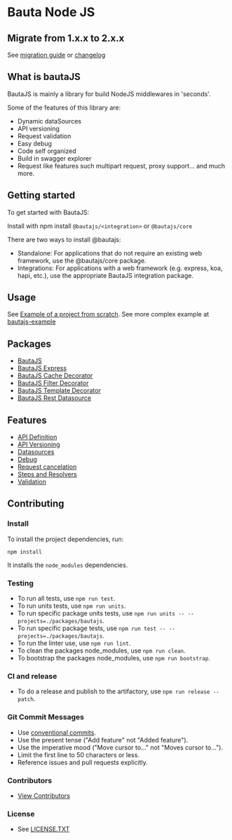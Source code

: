 # Bauta Node JS

## Migrate from 1.x.x to 2.x.x

See [migration guide](./docs/migration-guide.md) or [changelog](./CHANGELOG.md)

## What is bautaJS

BautaJS is mainly a library for build NodeJS middlewares in 'seconds'.

Some of the features of this library are:

- Dynamic dataSources
- API versioning
- Request validation
- Easy debug
- Code self organized
- Build in swagger explorer
- Request like features such multipart request, proxy support... and much more.

## Getting started

To get started with BautaJS:

Install with npm install `@bautajs/<integration>` or `@bautajs/core`

There are two ways to install @bautajs:

  - Standalone: For applications that do not require an existing web framework, use the @bautajs/core package.
  - Integrations: For applications with a web framework (e.g. express, koa, hapi, etc.), use the appropriate BautaJS integration package.

## Usage

See [Example of a project from scratch](./docs/hello-world.md).
See more complex example at [bautajs-example](./packages/bautajs-example)

## Packages

- [BautaJS](./packages/bautajs)
- [BautaJS Express](./packages/bautajs-express)
- [BautaJS Cache Decorator](./packages/bautajs-decorator-express)
- [BautaJS Filter Decorator](./packages/bautajs-decorator-filter)
- [BautaJS Template Decorator](./packages/bautajs-decorator-template)
- [BautaJS Rest Datasource](./packages/bautajs-datasource-rest)

## Features

- [API Definition](./docs/api-definition.md)
- [API Versioning](./docs/api-versioning.md)
- [Datasources](./docs/datasources.md)
- [Debug](./docs/debug.md)
- [Request cancelation](./docs/request-cancelation.md)
- [Steps and Resolvers](./docs/step-and-resolver.md)
- [Validation](./docs/validation.md)

## Contributing

### Install

To install the project dependencies, run:

```console
npm install
```

It installs the `node_modules` dependencies.

### Testing

- To run all tests, use `npm run test`.
- To run units tests, use `npm run units`.
- To run specific package units tests, use `npm run units -- --projects=./packages/bautajs`.
- To run specific package tests, use `npm run test -- --projects=./packages/bautajs`.
- To run the linter use, use `npm run lint`.
- To clean the packages node_modules, use `npm run clean`.
- To bootstrap the packages node_modules, use `npm run bootstrap`.

### CI and release

- To do a release and publish to the artifactory, use `npm run release -- patch`.

### Git Commit Messages

- Use [conventional commits](https://www.conventionalcommits.org).
- Use the present tense ("Add feature" not "Added feature").
- Use the imperative mood ("Move cursor to..." not "Moves cursor to...").
- Limit the first line to 50 characters or less.
- Reference issues and pull requests explicitly.

### Contributors

- [View Contributors](https://github.axa.com/Digital/bauta-nodejs/graphs/contributors)

### License

- See [LICENSE.TXT](./LICENSE.TXT)
